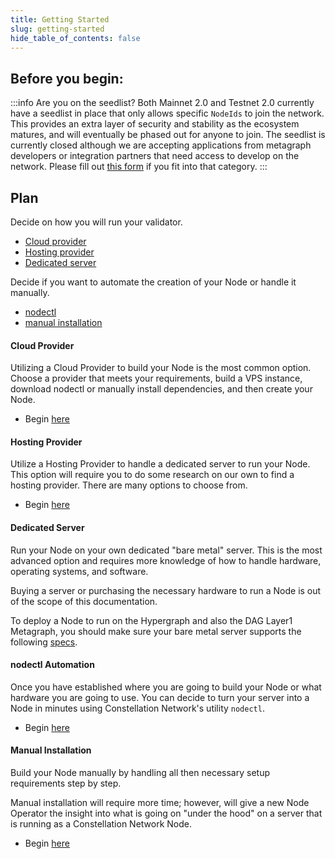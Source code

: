 ```yaml
---
title: Getting Started
slug: getting-started
hide_table_of_contents: false
---
```


## Before you begin:

:::info Are you on the seedlist?
Both Mainnet 2.0 and Testnet 2.0 currently have a seedlist in place that only allows specific `NodeIds` to join the network. This provides an extra layer of security and stability as the ecosystem matures, and will eventually be phased out for anyone to join. The seedlist is currently closed although we are accepting applications from metagraph developers or integration partners that need access to develop on the network. Please fill out [this form](https://airtable.com/shroR5bXszQXdh6dn) if you fit into that category.
:::
## Plan

Decide on how you will run your validator.

- [Cloud provider](#cloud-provider)
- [Hosting provider](#hosting-provider)
- [Dedicated server](#dedicated-server)

Decide if you want to automate the creation of your Node or handle it manually.

- [nodectl](#nodectl-automation)
- [manual installation](#manual-installation)

#### Cloud Provider
Utilizing a Cloud Provider to build your Node is the most common option.  Choose a provider that meets your requirements, build a VPS instance, download nodectl or manually install dependencies, and then create your Node. 

- Begin [here](providers.md)

#### Hosting Provider
Utilize a Hosting Provider to handle a dedicated server to run your Node.  This option will require you to do some research on our own to find a hosting provider.  There are many options to choose from.

- Begin [here](https://www.google.com/search?q=top+10+hosting+providers)

#### Dedicated Server
Run your Node on your own dedicated "bare metal" server.  This is the most advanced option and requires more knowledge of how to handle hardware, operating systems, and software.

Buying a server or purchasing the necessary hardware to run a Node is out of the scope of this documentation. 

To deploy a Node to run on the Hypergraph and also the DAG Layer1 Metagraph, you should make sure your bare metal server supports the following [specs](specs.md).

#### nodectl Automation
Once you have established where you are going to build your Node or what hardware you are going to use.  You can decide to turn your server into a Node in minutes using Constellation Network's utility `nodectl`.

- Begin [here](../automated/nodectl)

#### Manual Installation
Build your Node manually by handling all then necessary setup requirements step by step.  

Manual installation will require more time; however, will give a new Node Operator the insight into what is going on "under the hood" on a server that is running as a Constellation Network Node.  

- Begin [here](../manual/getting-started-manual.md)
